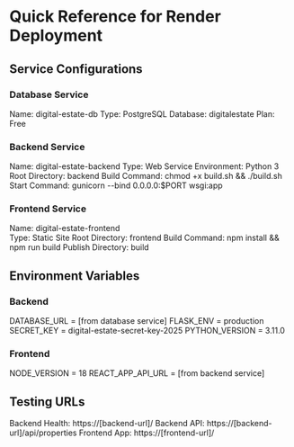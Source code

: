 # Quick Reference for Render Deployment

## Service Configurations

### Database Service
Name: digital-estate-db
Type: PostgreSQL
Database: digitalestate
Plan: Free

### Backend Service  
Name: digital-estate-backend
Type: Web Service
Environment: Python 3
Root Directory: backend
Build Command: chmod +x build.sh && ./build.sh
Start Command: gunicorn --bind 0.0.0.0:$PORT wsgi:app

### Frontend Service
Name: digital-estate-frontend  
Type: Static Site
Root Directory: frontend
Build Command: npm install && npm run build
Publish Directory: build

## Environment Variables

### Backend
DATABASE_URL = [from database service]
FLASK_ENV = production
SECRET_KEY = digital-estate-secret-key-2025
PYTHON_VERSION = 3.11.0

### Frontend
NODE_VERSION = 18
REACT_APP_API_URL = [from backend service]

## Testing URLs
Backend Health: https://[backend-url]/
Backend API: https://[backend-url]/api/properties
Frontend App: https://[frontend-url]/
